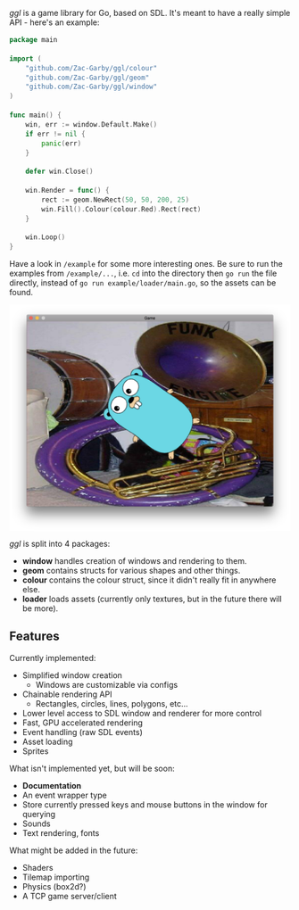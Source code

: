 _ggl_ is a game library for Go, based on SDL. It's meant to have a really simple API - here's an example:

```go
package main

import (
    "github.com/Zac-Garby/ggl/colour"
	"github.com/Zac-Garby/ggl/geom"
	"github.com/Zac-Garby/ggl/window"
)

func main() {
    win, err := window.Default.Make()
    if err != nil {
        panic(err)
    }

    defer win.Close()

    win.Render = func() {
        rect := geom.NewRect(50, 50, 200, 25)
        win.Fill().Colour(colour.Red).Rect(rect)
    }

    win.Loop()
}
```

Have a look in `/example` for some more interesting ones. Be sure to run the examples from
`/example/...`, i.e. `cd` into the directory then `go run` the file directly, instead of
`go run example/loader/main.go`, so the assets can be found.

<img src="eg.png" align="center" />

_ggl_ is split into 4 packages:

 - **window** handles creation of windows and rendering to them.
 - **geom** contains structs for various shapes and other things.
 - **colour** contains the colour struct, since it didn't really fit in anywhere else.
 - **loader** loads assets (currently only textures, but in the future there will be more).

## Features

Currently implemented:

 - Simplified window creation
   - Windows are customizable via configs
 - Chainable rendering API
   - Rectangles, circles, lines, polygons, etc...
 - Lower level access to SDL window and renderer for more control
 - Fast, GPU accelerated rendering
 - Event handling (raw SDL events)
 - Asset loading
 - Sprites

What isn't implemented yet, but will be soon:

 - **Documentation**
 - An event wrapper type
 - Store currently pressed keys and mouse buttons in the window for querying
 - Sounds
 - Text rendering, fonts

What might be added in the future:

 - Shaders
 - Tilemap importing
 - Physics (box2d?)
 - A TCP game server/client
